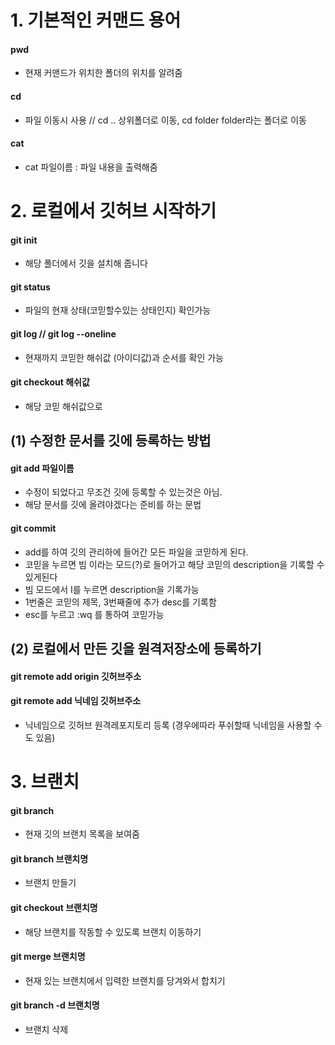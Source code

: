 # 1. 기본적인 커맨드 용어
#### pwd  
- 현재 커맨드가 위치한 폴더의 위치를 알려줌  
#### cd  
- 파일 이동시 사용 // cd .. 상위폴더로 이동, cd folder folder라는 폴더로 이동
#### cat  
- cat 파일이름 : 파일 내용을 출력해줌

# 2. 로컬에서 깃허브 시작하기
#### git init  
- 해당 폴더에서 깃을 설치해 줍니다
#### git status
- 파일의 현재 상태(코믿할수있는 상태인지) 확인가능
#### git log // git log --oneline  
- 현재까지 코믿한 해쉬값 (아이디값)과 순서를 확인 가능
#### git checkout 해쉬값  
- 해당 코믿 해쉬값으로 

## (1) 수정한 문서를 깃에 등록하는 방법
#### git add 파일이름  
- 수정이 되었다고 무조건 깃에 등록할 수 있는것은 아님. 
- 해당 문서를 깃에 올려야겠다는 준비를 하는 문법
#### git commit  
- add를 하여 깃의 관리하에 들어간 모든 파일을 코믿하게 된다.
- 코믿을 누르면 빔 이라는 모드(?)로 들어가고 해당 코믿의 description을 기록할 수 있게된다
- 빔 모드에서 I를 누르면 description을 기록가능 
- 1번줄은 코믿의 제목, 3번째줄에 추가 desc를 기록함
- esc를 누르고 :wq 를 통하여 코믿가능

## (2) 로컬에서 만든 깃을 원격저장소에 등록하기
#### git remote add origin 깃허브주소  

#### git remote add 닉네임 깃허브주소
- 닉네임으로 깃허브 원격레포지토리 등록 (경우에따라 푸쉬할때 닉네임을 사용할 수도 있음)

# 3. 브랜치
#### git branch  
- 현재 깃의 브랜치 목록을 보여줌
#### git branch 브랜치명  
- 브랜치 만들기
#### git checkout 브랜치명  
- 해당 브랜치를 작동할 수 있도록 브랜치 이동하기
#### git merge 브랜치명  
- 현재 있는 브랜치에서 입력한 브랜치를 당겨와서 합치기
#### git branch -d 브랜치명  
- 브랜치 삭제
